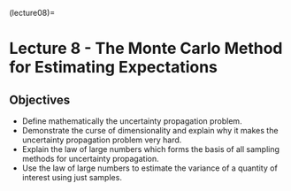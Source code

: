 (lecture08)=
# Lecture 8 - The Monte Carlo Method for Estimating Expectations

## Objectives
+ Define mathematically the uncertainty propagation problem.
+ Demonstrate the curse of dimensionality and explain why it makes the uncertainty propagation problem very hard.
+ Explain the law of large numbers which forms the basis of all sampling methods for uncertainty propagation.
+ Use the law of large numbers to estimate the variance of a quantity of interest using just samples.
